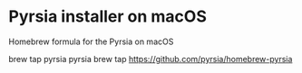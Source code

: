 # Pyrsia installer on macOS
Homebrew formula for the Pyrsia on macOS



brew tap pyrsia pyrsia
brew tap https://github.com/pyrsia/homebrew-pyrsia
